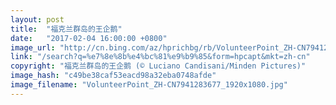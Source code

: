 ```yaml
---
layout: post
title:  "福克兰群岛的王企鹅"
date:   "2017-02-04 16:00:00 +0800"
image_url: "http://cn.bing.com/az/hprichbg/rb/VolunteerPoint_ZH-CN7941283677_1920x1080.jpg"
link: "/search?q=%e7%8e%8b%e4%bc%81%e9%b9%85&form=hpcapt&mkt=zh-cn"
copyright: "福克兰群岛的王企鹅 (© Luciano Candisani/Minden Pictures)"
image_hash: "c49be38caf53eacd98a32eba0748afde"
image_filename: "VolunteerPoint_ZH-CN7941283677_1920x1080.jpg"
---
```

